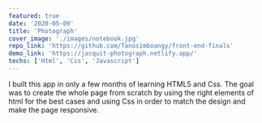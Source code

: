 ```yaml
---
featured: true
date: '2020-05-09'
title: 'Photograph'
cover_image: './images/notebook.jpg'
repo_link: 'https://github.com/Tanosimboangy/front-end-finals'
demo_link: 'https://jacquit-photograph.netlify.app/'
techs: ['Html', 'Css', 'Javascript']
---
```


I built this app in only a few months of learning HTML5 and Css. The goal was to create the whole page from scratch by using the right elements of html for the best cases and using Css in order to match the design and make the page responsive.
